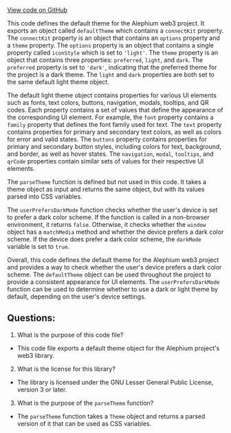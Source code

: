 [View code on GitHub](https://github.com/oxygenium/oxygenium-web3/packages/web3-react/src/styles/defaultTheme.ts)

This code defines the default theme for the Alephium web3 project. It exports an object called `defaultTheme` which contains a `connectKit` property. The `connectKit` property is an object that contains an `options` property and a `theme` property. The `options` property is an object that contains a single property called `iconStyle` which is set to `'light'`. The `theme` property is an object that contains three properties: `preferred`, `light`, and `dark`. The `preferred` property is set to `'dark'`, indicating that the preferred theme for the project is a dark theme. The `light` and `dark` properties are both set to the same default light theme object.

The default light theme object contains properties for various UI elements such as fonts, text colors, buttons, navigation, modals, tooltips, and QR codes. Each property contains a set of values that define the appearance of the corresponding UI element. For example, the `font` property contains a `family` property that defines the font family used for text. The `text` property contains properties for primary and secondary text colors, as well as colors for error and valid states. The `buttons` property contains properties for primary and secondary button styles, including colors for text, background, and border, as well as hover states. The `navigation`, `modal`, `tooltips`, and `qrCode` properties contain similar sets of values for their respective UI elements.

The `parseTheme` function is defined but not used in this code. It takes a theme object as input and returns the same object, but with its values parsed into CSS variables.

The `userPrefersDarkMode` function checks whether the user's device is set to prefer a dark color scheme. If the function is called in a non-browser environment, it returns `false`. Otherwise, it checks whether the `window` object has a `matchMedia` method and whether the device prefers a dark color scheme. If the device does prefer a dark color scheme, the `darkMode` variable is set to `true`.

Overall, this code defines the default theme for the Alephium web3 project and provides a way to check whether the user's device prefers a dark color scheme. The `defaultTheme` object can be used throughout the project to provide a consistent appearance for UI elements. The `userPrefersDarkMode` function can be used to determine whether to use a dark or light theme by default, depending on the user's device settings.
## Questions: 
 1. What is the purpose of this code file?
- This code file exports a default theme object for the Alephium project's web3 library.

2. What is the license for this library?
- The library is licensed under the GNU Lesser General Public License, version 3 or later.

3. What is the purpose of the `parseTheme` function?
- The `parseTheme` function takes a `Theme` object and returns a parsed version of it that can be used as CSS variables.